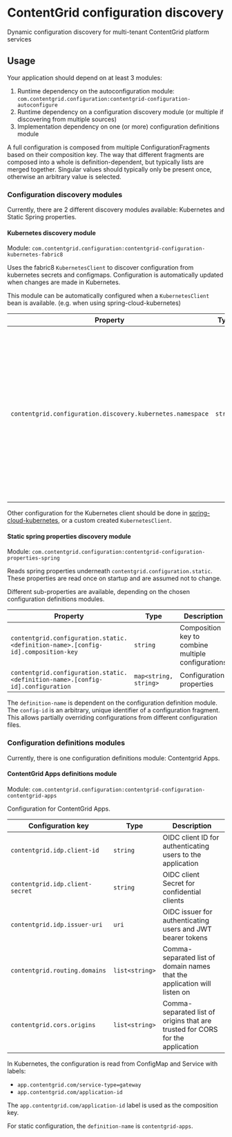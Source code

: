 # ContentGrid configuration discovery

Dynamic configuration discovery for multi-tenant ContentGrid platform services

## Usage

Your application should depend on at least 3 modules:

1. Runtime dependency on the autoconfiguration module: `com.contentgrid.configuration:contentgrid-configuration-autoconfigure`
2. Runtime dependency on a configuration discovery module (or multiple if discovering from multiple sources)
3. Implementation dependency on one (or more) configuration definitions module

A full configuration is composed from multiple ConfigurationFragments based on their composition key.
The way that different fragments are composed into a whole is definition-dependent, but typically lists are merged together.
Singular values should typically only be present once, otherwise an arbitrary value is selected.

### Configuration discovery modules

Currently, there are 2 different discovery modules available: Kubernetes and Static Spring properties.

#### Kubernetes discovery module

Module: `com.contentgrid.configuration:contentgrid-configuration-kubernetes-fabric8`

Uses the fabric8 `KubernetesClient` to discover configuration from kubernetes secrets and configmaps.
Configuration is automatically updated when changes are made in Kubernetes.

This module can be automatically configured when a `KubernetesClient` bean is available. (e.g. when using spring-cloud-kubernetes)

| Property                                                   | Type     | Description                                                                                                                                                                                                             |
|------------------------------------------------------------|----------|-------------------------------------------------------------------------------------------------------------------------------------------------------------------------------------------------------------------------|
| `contentgrid.configuration.discovery.kubernetes.namespace` | `string` | Sets the kubernetes namespace in which configuration discovery will be done. If unset, defaults to the namespace that the application is deployed in (or `default` if the application is running outside of Kubernetes) |


Other configuration for the Kubernetes client should be done in [spring-cloud-kubernetes](https://docs.spring.io/spring-cloud-kubernetes/docs/current/reference/html/appendix.html), or a custom created `KubernetesClient`.

#### Static spring properties discovery module

Module: `com.contentgrid.configuration:contentgrid-configuration-properties-spring`

Reads spring properties underneath `contentgrid.configuration.static`. These properties are read once on startup and are assumed not to change.

Different sub-properties are available, depending on the chosen configuration definitions modules.

| Property                                                                         | Type                  | Description                                        |
|----------------------------------------------------------------------------------|-----------------------|----------------------------------------------------|
| `contentgrid.configuration.static.<definition-name>.[config-id].composition-key` | `string`              | Composition key to combine multiple configurations |
| `contentgrid.configuration.static.<definition-name>.[config-id].configuration`   | `map<string, string>` | Configuration properties                           |

The `definition-name` is dependent on the configuration definition module.
The `config-id` is an arbitrary, unique identifier of a configuration fragment. This allows partially overriding configurations from different configuration files.

### Configuration definitions modules

Currently, there is one configuration definitions module: Contentgrid Apps.

#### ContentGrid Apps definitions module

Module: `com.contentgrid.configuration:contentgrid-configuration-contentgrid-apps`

Configuration for ContentGrid Apps.

| Configuration key               | Type           | Description                                                                   |
|---------------------------------|----------------|-------------------------------------------------------------------------------|
| `contentgrid.idp.client-id`     | `string`       | OIDC client ID for authenticating users to the application                    |
| `contentgrid.idp.client-secret` | `string`       | OIDC client Secret for confidential clients                                   |
| `contentgrid.idp.issuer-uri`    | `uri`          | OIDC issuer for authenticating users and JWT bearer tokens                    |
| `contentgrid.routing.domains`   | `list<string>` | Comma-separated list of domain names that the application will listen on      |
| `contentgrid.cors.origins`      | `list<string>` | Comma-separated list of origins that are trusted for CORS for the application |


In Kubernetes, the configuration is read from ConfigMap and Service with labels:
 * `app.contentgrid.com/service-type=gateway`
 * `app.contentgrid.com/application-id`

The `app.contentgrid.com/application-id` label is used as the composition key.

For static configuration, the `definition-name` is `contentgrid-apps`.